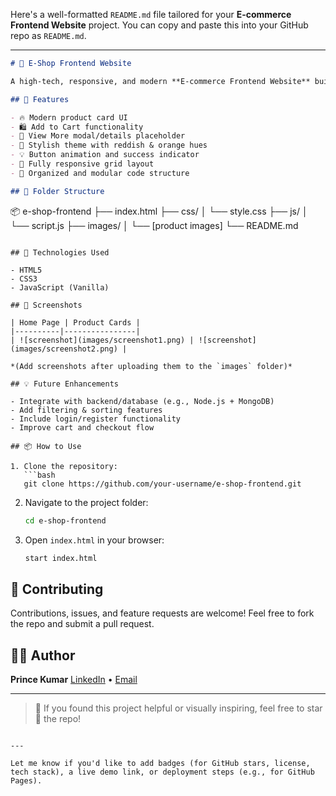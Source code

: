Here's a well-formatted `README.md` file tailored for your **E-commerce Frontend Website** project. You can copy and paste this into your GitHub repo as `README.md`.

---

```markdown
# 🛒 E-Shop Frontend Website

A high-tech, responsive, and modern **E-commerce Frontend Website** built using HTML, CSS, and JavaScript. The UI is inspired by futuristic themes with reddish-orange gradients and subtle animations.

## 🚀 Features

- 🔥 Modern product card UI
- 🛍️ Add to Cart functionality
- 🧠 View More modal/details placeholder
- 🎨 Stylish theme with reddish & orange hues
- 💡 Button animation and success indicator
- 📱 Fully responsive grid layout
- 🧩 Organized and modular code structure

## 📁 Folder Structure

```

📦 e-shop-frontend
├── index.html
├── css/
│   └── style.css
├── js/
│   └── script.js
├── images/
│   └── \[product images]
└── README.md

````

## 🧪 Technologies Used

- HTML5
- CSS3
- JavaScript (Vanilla)

## 📸 Screenshots

| Home Page | Product Cards |
|----------|----------------|
| ![screenshot](images/screenshot1.png) | ![screenshot](images/screenshot2.png) |

*(Add screenshots after uploading them to the `images` folder)*

## 💡 Future Enhancements

- Integrate with backend/database (e.g., Node.js + MongoDB)
- Add filtering & sorting features
- Include login/register functionality
- Improve cart and checkout flow

## 📦 How to Use

1. Clone the repository:
   ```bash
   git clone https://github.com/your-username/e-shop-frontend.git
````

2. Navigate to the project folder:

   ```bash
   cd e-shop-frontend
   ```
3. Open `index.html` in your browser:

   ```bash
   start index.html
   ```

## 🤝 Contributing

Contributions, issues, and feature requests are welcome!
Feel free to fork the repo and submit a pull request.

## 🧑‍💻 Author

**Prince Kumar**
[LinkedIn](https://www.linkedin.com/in/prince-kumar-998409260/) • [Email](mailto:princed55x@gmail.com)

---

> 💬 If you found this project helpful or visually inspiring, feel free to star 🌟 the repo!

```

---

Let me know if you'd like to add badges (for GitHub stars, license, tech stack), a live demo link, or deployment steps (e.g., for GitHub Pages).
```
